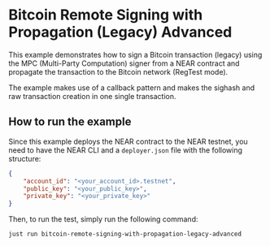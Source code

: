 # Bitcoin Remote Signing with Propagation (Legacy) Advanced

This example demonstrates how to sign a Bitcoin transaction (legacy) using the MPC  (Multi-Party Computation) signer from a NEAR contract and propagate the transaction to the Bitcoin network (RegTest mode).

The example makes use of a callback pattern and makes the sighash and raw transaction creation in one single transaction.

## How to run the example

Since this example deploys the NEAR contract to the NEAR testnet, you need to have the NEAR CLI and a `deployer.json` file with the following structure:

```json
{
    "account_id": "<your_account_id>.testnet",
    "public_key": "<your_public_key>",
    "private_key": "<your_private_key>"
}
```

Then, to run the test, simply run the following command:

```bash
just run bitcoin-remote-signing-with-propagation-legacy-advanced
```
